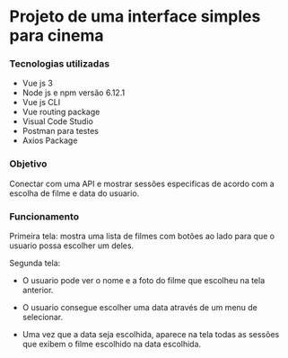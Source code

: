 # Projeto de uma interface simples para cinema

### Tecnologias utilizadas 
- Vue js 3
- Node js e npm versão 6.12.1
- Vue js CLI
- Vue routing package
- Visual Code Studio
- Postman para testes
- Axios Package

### Objetivo
Conectar com uma API e mostrar sessões especificas de acordo com a escolha de filme e data do usuario.

### Funcionamento
Primeira tela: mostra uma lista de filmes com botões ao lado para que o usuario possa escolher um deles.

Segunda tela:

- O usuario pode ver o nome e a foto do filme que escolheu na tela anterior.

- O usuario consegue escolher uma data através de um menu de selecionar.

- Uma vez que a data seja escolhida, aparece na tela todas as sessões que exibem o filme escolhido na data escolhida.
